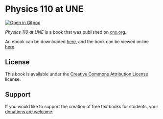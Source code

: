 # Physics 110 at UNE

[![Open in Gitpod](https://gitpod.io/button/open-in-gitpod.svg)](https://gitpod.io/from-referrer/)

_Physics 110 at UNE_ is a book that was published on [cnx.org](https://cnx.org/).

An ebook can be downloaded [here](https://github.com/cnx-user-books/cnxbook-physics-110-at-une/releases/latest), and the book can be viewed online [here](https://github.com/cnx-user-books/cnxbook-physics-110-at-une/releases/latest).

## License
This book is available under the [Creative Commons Attribution License](./LICENSE) license.

## Support
If you would like to support the creation of free textbooks for students, your [donations are welcome](https://riceconnect.rice.edu/donation/support-openstax-banner).
